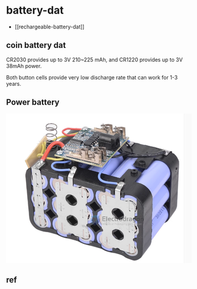 

# battery-dat 

- [[rechargeable-battery-dat]]


## coin battery dat 

CR2030 provides up to 3V 210~225 mAh, and CR1220 provides up to 3V 38mAh power.

Both button cells provide very low discharge rate that can work for 1-3 years.


## Power battery 

![](2023-11-08-16-40-20.png)


## ref 

